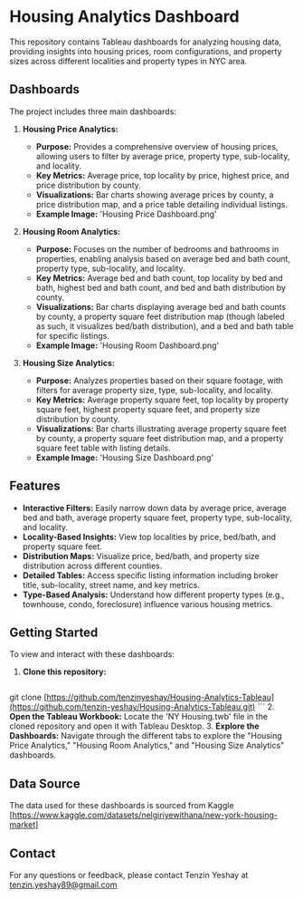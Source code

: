 # Housing Analytics Dashboard

This repository contains Tableau dashboards for analyzing housing data, providing insights into housing prices, room configurations, and property sizes across different localities and property types in NYC area.

## Dashboards

The project includes three main dashboards:

1.  **Housing Price Analytics:**
    * **Purpose:** Provides a comprehensive overview of housing prices, allowing users to filter by average price, property type, sub-locality, and locality.
    * **Key Metrics:** Average price, top locality by price, highest price, and price distribution by county.
    * **Visualizations:** Bar charts showing average prices by county, a price distribution map, and a price table detailing individual listings.
    * **Example Image:** 'Housing Price Dashboard.png'

2.  **Housing Room Analytics:**
    * **Purpose:** Focuses on the number of bedrooms and bathrooms in properties, enabling analysis based on average bed and bath count, property type, sub-locality, and locality.
    * **Key Metrics:** Average bed and bath count, top locality by bed and bath, highest bed and bath count, and bed and bath distribution by county.
    * **Visualizations:** Bar charts displaying average bed and bath counts by county, a property square feet distribution map (though labeled as such, it visualizes bed/bath distribution), and a bed and bath table for specific listings.
    * **Example Image:** 'Housing Room Dashboard.png'

3.  **Housing Size Analytics:**
    * **Purpose:** Analyzes properties based on their square footage, with filters for average property size, type, sub-locality, and locality.
    * **Key Metrics:** Average property square feet, top locality by property square feet, highest property square feet, and property size distribution by county.
    * **Visualizations:** Bar charts illustrating average property square feet by county, a property square feet distribution map, and a property square feet table with listing details.
    * **Example Image:** 'Housing Size Dashboard.png'

## Features

* **Interactive Filters:** Easily narrow down data by average price, average bed and bath, average property square feet, property type, sub-locality, and locality.
* **Locality-Based Insights:** View top localities by price, bed/bath, and property square feet.
* **Distribution Maps:** Visualize price, bed/bath, and property size distribution across different counties.
* **Detailed Tables:** Access specific listing information including broker title, sub-locality, street name, and key metrics.
* **Type-Based Analysis:** Understand how different property types (e.g., townhouse, condo, foreclosure) influence various housing metrics.

## Getting Started

To view and interact with these dashboards:

1.  **Clone this repository:**
    ```bash
  git clone [https://github.com/tenzinyeshay/Housing-Analytics-Tableau](https://github.com/tenzin-yeshay/Housing-Analytics-Tableau.git)
    ```
2.  **Open the Tableau Workbook:** Locate the 'NY Housing.twb' file in the cloned repository and open it with Tableau Desktop.
3.  **Explore the Dashboards:** Navigate through the different tabs to explore the "Housing Price Analytics," "Housing Room Analytics," and "Housing Size Analytics" dashboards.

## Data Source

 The data used for these dashboards is sourced from Kaggle [https://www.kaggle.com/datasets/nelgiriyewithana/new-york-housing-market]

## Contact

For any questions or feedback, please contact Tenzin Yeshay at tenzin.yeshay89@gmail.com
